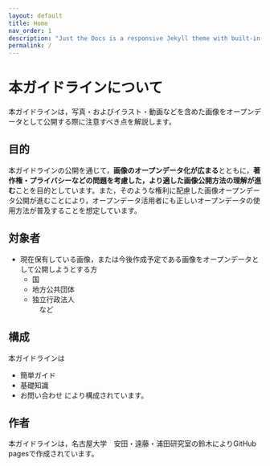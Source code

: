 ```yaml
---
layout: default
title: Home
nav_order: 1
description: "Just the Docs is a responsive Jekyll theme with built-in search that is easily customizable and hosted on GitHub Pages."
permalink: /
---
```

# 本ガイドラインについて
本ガイドラインは，写真・およびイラスト・動画などを含めた画像をオープンデータとして公開する際に注意すべき点を解説します。
## 目的
本ガイドラインの公開を通じて，**画像のオープンデータ化が広まる**とともに，**著作権・プライバシーなどの問題を考慮した，より適した画像公開方法の理解が進む**ことを目的としています。また，そのような権利に配慮した画像オープンデータ公開が進むことにより，オープンデータ活用者にも正しいオープンデータの使用方法が普及することを想定しています。
## 対象者
- 現在保有している画像，または今後作成予定である画像をオープンデータとして公開しようとする方
	- 国
	- 地方公共団体
	- 独立行政法人  
       　など

## 構成
本ガイドラインは
- 簡単ガイド
- 基礎知識
- お問い合わせ
により構成されています。
## 作者
本ガイドラインは，名古屋大学　安田・遠藤・浦田研究室の鈴木によりGitHub pagesで作成されています。
















































































